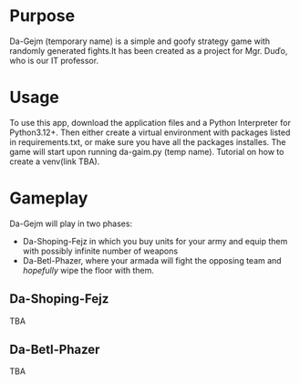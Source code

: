 # Purpose
Da-Gejm (temporary name) is a simple and goofy strategy game with randomly generated fights.It has been created as a project for Mgr. Duďo, who is our IT professor. 

# Usage
To use this app, download the application files and a Python Interpreter for Python3.12+. Then either create a virtual environment with packages listed in requirements.txt, or make sure you have all the packages installes. The game will start upon running da-gaim.py (temp name). Tutorial on how to create a venv(link TBA).

# Gameplay
Da-Gejm will play in two phases:
- Da-Shoping-Fejz in which you buy units for your army and equip them with possibly infinite number of weapons
- Da-Betl-Phazer, where your armada will fight the opposing team and *hopefully* wipe the floor with them.

## Da-Shoping-Fejz
TBA

## Da-Betl-Phazer
TBA
